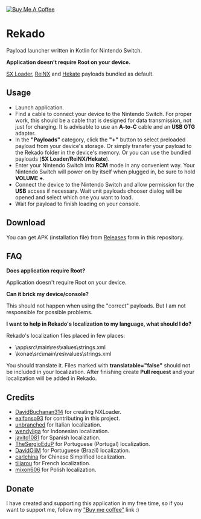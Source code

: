 <a href="https://www.buymeacoffee.com/pavelrekun" target="_blank"><img src="https://www.buymeacoffee.com/assets/img/custom_images/yellow_img.png" alt="Buy Me A Coffee" style="height: auto !important;width: auto !important;" ></a>

# Rekado
Payload launcher written in Kotlin for Nintendo Switch.

**Application doesn't require Root on your device.**

[SX Loader](https://sx.xecuter.com/), [ReiNX](https://reinx.guide/) and [Hekate](https://github.com/CTCaer/hekate) payloads bundled as default.

## Usage
* Launch application.
* Find a cable to connect your device to the Nintendo Switch. For proper work, this should be a cable that is designed for data transmission, not just for charging. It is advisable to use an **A-to-C** cable and an **USB OTG** adapter.
* In the **"Payloads"** category, click the **"+"** button to select preloaded payload from your device's storage. Or simply transfer your payload to the Rekado folder in the device's memory. Or you can use the bundled payloads (**SX Loader/ReiNX/Hekate**).
* Enter your Nintendo Switch into **RCM** mode in any convenient way. Your Nintendo Switch will power on by itself when plugged in, be sure to hold **VOLUME +**.
* Connect the device to the Nintendo Switch and allow permission for the **USB** access if necessary. Wait unit payloads chooser dialog will be opened and select which one you want to load.
* Wait for payload to finish loading on your console.

## Download
You can get APK (installation file) from [Releases](https://github.com/MenosGrante/Rekado/releases) form in this repository.

## FAQ
**Does application require Root?**

Application doesn't require Root on your device.

**Can it brick my device/console?**

This should not happen when using the "correct" payloads. But I am not responsible for possible problems.

**I want to help in Rekado's localization to my language, what should I do?**

Rekado's localization files placed in few places:
* \app\src\main\res\values\strings.xml
* \konae\src\main\res\values\strings.xml

You should translate it. Files marked with **translatable="false"** should not be included in your localization. After finishing create **Pull request** and your localization will be added in Rekado.

## Credits
* [DavidBuchanan314](https://github.com/DavidBuchanan314) for creating NXLoader.
* [ealfonso93](https://github.com/ealfonso93) for contributing in this project.
* [unbranched](https://github.com/unbranched) for Italian localization.
* [wendyliga](https://github.com/wendyliga) for Indonesian localization.
* [javito1081](https://github.com/javito1081) for Spanish localization.
* [TheSergioEduP](https://github.com/TheSergioEduP) for Portuguese (Portugal) localization.
* [DavidOliM](https://github.com/DavidOliM) for Portuguese (Brazil) localization.
* [carlchina](https://github.com/carlchina) for Chinese Simplified localization.
* [tiliarou](https://github.com/tiliarou) for French localization.
* [mixon606](https://github.com/mixon606) for Polish localization.

## Donate
I have created and supporting this application in my free time, so if you want to support me, follow my <a href="https://www.buymeacoffee.com/pavelrekun" target="_blank">"Buy me coffee"</a> link :)
